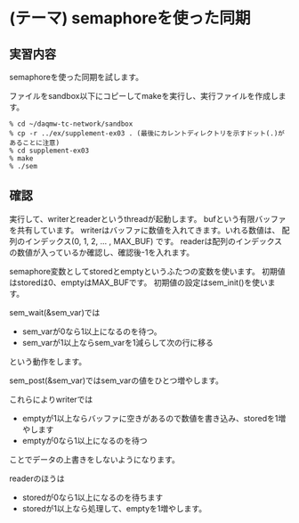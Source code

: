 (テーマ) semaphoreを使った同期
====================================

実習内容
--------

semaphoreを使った同期を試します。

ファイルをsandbox以下にコピーしてmakeを実行し、実行ファイルを作成します。

    % cd ~/daqmw-tc-network/sandbox
    % cp -r ../ex/supplement-ex03 . (最後にカレントディレクトリを示すドット(.)があることに注意)
    % cd supplement-ex03
    % make
    % ./sem

確認
----

実行して、writerとreaderというthreadが起動します。
bufという有限バッファを共有しています。
writerはバッファに数値を入れてきます。いれる数値は、
配列のインデックス(0, 1, 2, ... , MAX_BUF)
です。
readerは配列のインデックスの数値が入っているか確認し、確認後-1を入れます。

semaphore変数としてstoredとemptyというふたつの変数を使います。
初期値はstoredは0、emptyはMAX_BUFです。
初期値の設定はsem_init()を使います。

sem_wait(&sem_var)では

- sem_varが0なら1以上になるのを待つ。
- sem_varが1以上ならsem_varを1減らして次の行に移る

という動作をします。

sem_post(&sem_var)ではsem_varの値をひとつ増やします。

これらによりwriterでは

- emptyが1以上ならバッファに空きがあるので数値を書き込み、storedを1増やします
- emptyが0なら1以上になるのを待つ

ことでデータの上書きをしないようになります。

readerのほうは

- storedが0なら1以上になるのを待ちます
- storedが1以上なら処理して、emptyを1増やします。


